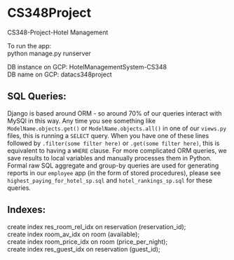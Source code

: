 # CS348Project
CS348-Project-Hotel Management <br />

To run the app: <br />
python manage.py runserver <br />

DB instance on GCP: HotelManagementSystem-CS348 <br />
DB name on GCP: datacs348project <br />


## SQL Queries:

Django is based around ORM - so around 70% of our queries interact with MySQl
in this way. Any time you see something like `ModelName.objects.get()` or `ModelName.objects.all()`
in one of our `views.py` files, this is running a `SELECT` query. When you have one of these lines
followed by `.filter(some filter here)` or `.get(some filter here)`, this is equivalent to having a `WHERE` clause.
For more complicated ORM queries, we save results to local variables and manually processes them in Python.<br />
Formal raw SQL aggregate and group-by queries are used for generating reports in our `employee` app (in the form of stored procedures), please see `highest_paying_for_hotel_sp.sql` and `hotel_rankings_sp.sql` for these queries.<br />

## Indexes:<br />

create index res_room_rel_idx on reservation (reservation_id); <br />
create index room_av_idx on room (available); <br />
create index room_price_idx on room (price_per_night); <br />
create index res_guest_idx on reservation (guest_id); <br />
